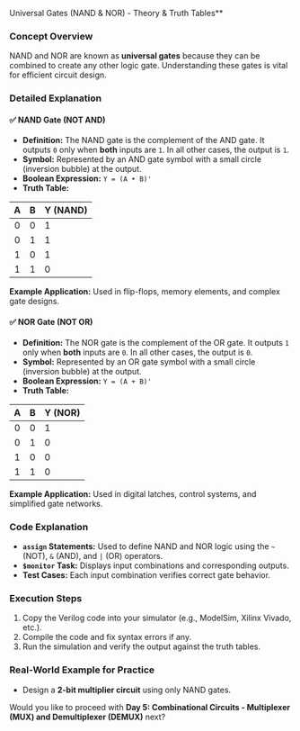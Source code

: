  Universal Gates (NAND & NOR) - Theory & Truth Tables**

### Concept Overview
NAND and NOR are known as **universal gates** because they can be combined to create any other logic gate. Understanding these gates is vital for efficient circuit design.

### Detailed Explanation

#### ✅ NAND Gate (NOT AND)
- **Definition:** The NAND gate is the complement of the AND gate. It outputs `0` only when **both** inputs are `1`. In all other cases, the output is `1`.
- **Symbol:** Represented by an AND gate symbol with a small circle (inversion bubble) at the output.
- **Boolean Expression:** `Y = (A • B)'`
- **Truth Table:**

| A | B | Y (NAND) |
|:-:|:-:|:-----------|
| 0 | 0 | 1           |
| 0 | 1 | 1           |
| 1 | 0 | 1           |
| 1 | 1 | 0           |

**Example Application:** Used in flip-flops, memory elements, and complex gate designs.

#### ✅ NOR Gate (NOT OR)
- **Definition:** The NOR gate is the complement of the OR gate. It outputs `1` only when **both** inputs are `0`. In all other cases, the output is `0`.
- **Symbol:** Represented by an OR gate symbol with a small circle (inversion bubble) at the output.
- **Boolean Expression:** `Y = (A + B)'`
- **Truth Table:**

| A | B | Y (NOR) |
|:-:|:-:|:----------|
| 0 | 0 | 1          |
| 0 | 1 | 0          |
| 1 | 0 | 0          |
| 1 | 1 | 0          |

**Example Application:** Used in digital latches, control systems, and simplified gate networks.


### Code Explanation
- **`assign` Statements:** Used to define NAND and NOR logic using the `~` (NOT), `&` (AND), and `|` (OR) operators.
- **`$monitor` Task:** Displays input combinations and corresponding outputs.
- **Test Cases:** Each input combination verifies correct gate behavior.

### Execution Steps
1. Copy the Verilog code into your simulator (e.g., ModelSim, Xilinx Vivado, etc.).
2. Compile the code and fix syntax errors if any.
3. Run the simulation and verify the output against the truth tables.

### Real-World Example for Practice
- Design a **2-bit multiplier circuit** using only NAND gates.

Would you like to proceed with **Day 5: Combinational Circuits - Multiplexer (MUX) and Demultiplexer (DEMUX)** next?


